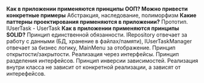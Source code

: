 **Как в приложении применяются принципы ООП? Можно привести конкретные примеры**
Абстракция, наследование, полиморфизм
**Какие паттерны проектирования применяются в приложении?**
Прототип. IUserTask - UserTask
**Как в приложении применяются принципы SOLID?**
Принцип единственной обязанности. IRepository отвечает за работу с данными (БД, хранение в файлах/памяти), IUserTaskManager отвечает за бизнес логику, MainMenu за отображение.
Принцип открытости/закрытости. Реализация через интерфейсы.
Принцип разделения интерфейсов.
Принцип инверсии зависимостей. Реализация внутри класса не зависит от конкретной реализации, а зависят от интерефейсов.
